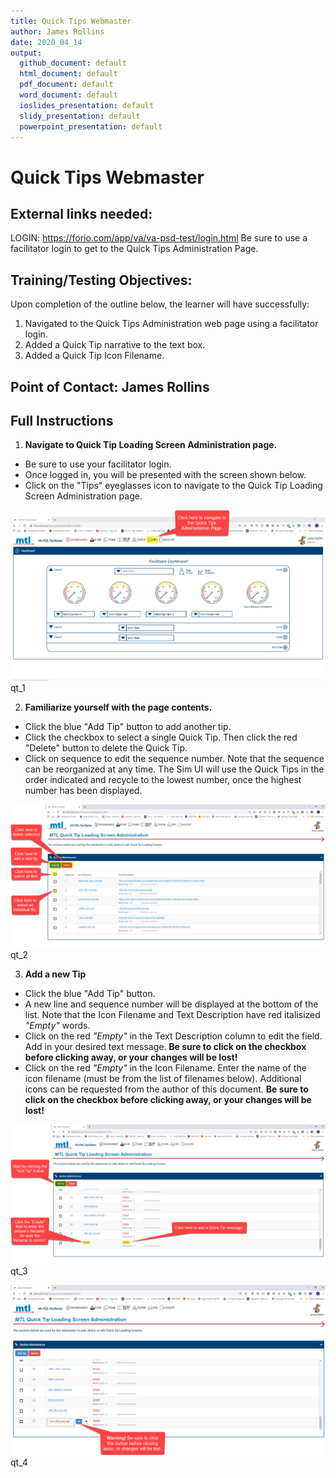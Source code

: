 ```yaml
---
title: Quick Tips Webmaster
author: James Rollins
date: 2020_04_14
output: 
  github_document: default
  html_document: default
  pdf_document: default
  word_document: default
  ioslides_presentation: default
  slidy_presentation: default
  powerpoint_presentation: default
---
```


# Quick Tips Webmaster
## External links needed: 

LOGIN:  https://forio.com/app/va/va-psd-test/login.html  Be sure to use a facilitator login to get to the Quick Tips Administration Page.


## Training/Testing Objectives:
Upon completion of the outline below, the learner will have successfully:
1.  Navigated to the Quick Tips Administration web page using a facilitator login.
2.  Added a Quick Tip narrative to the text box.
3.  Added a Quick Tip Icon Filename.

## Point of Contact: James Rollins

## Full Instructions

1.  **Navigate to Quick Tip Loading Screen Administration page.**
  - Be sure to use your facilitator login.
  - Once logged in, you will be presented with the screen shown below.
  - Click on the "Tips" eyeglasses icon to navigate to the Quick Tip Loading Screen Administration page.
  
  ![](https://github.com/lzim/teampsd/blob/quick_tips_webmaster/resources/training_guides/mtl_how_facilitate/mtl_quick_tips/qt_1.png)
  qt_1
  
 2. **Familiarize yourself with the page contents.**
   - Click the blue "Add Tip" button to add another tip.
   - Click the checkbox to select a single Quick Tip. Then click the red "Delete" button to delete the Quick Tip.
   - Click on sequence to edit the sequence number.  Note that the sequence can be reorganized at any time. The Sim UI will use the Quick Tips in the order indicated and recycle to the lowest number, once the highest number has been displayed.
   
   ![](https://github.com/lzim/teampsd/blob/quick_tips_webmaster/resources/training_guides/mtl_how_facilitate/mtl_quick_tips/qt_2.png)
   qt_2
   
   
 3.  **Add a new Tip**
   - Click the blue "Add Tip" button.
   - A new line and sequence number will be displayed at the bottom of the list. Note that the Icon Filename and Text Description have red italisized _"Empty"_ words.
   - Click on the red _"Empty"_ in the Text Description column to edit the field. Add in your desired text message. **Be sure to click on the checkbox before clicking away, or your changes will be lost!**
   - Click on the red _"Empty"_ in the Icon Filename.  Enter the name of the icon filename (must be from the list of filenames below).  Additional icons can be requested from the author of this document.  **Be sure to click on the checkbox before clicking away, or your changes will be lost!**

![](https://github.com/lzim/teampsd/blob/quick_tips_webmaster/resources/training_guides/mtl_how_facilitate/mtl_quick_tips/qt_3.png)
   qt_3

![](https://github.com/lzim/teampsd/blob/quick_tips_webmaster/resources/training_guides/mtl_how_facilitate/mtl_quick_tips/qt_4.png)
   qt_4
   
   
